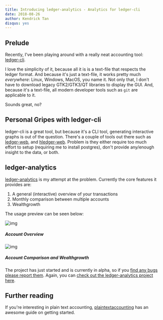 ```yaml
---
title: Introducing ledger-analytics - Analytics for ledger-cli
date: 2018-08-26
author: Kendrick Tan
disqus: yes
---
```


## Prelude

Recently, I've been playing around with a really neat accounting tool: [ledger-cli](https://www.ledger-cli.org/). 

I love the simplicity of it, because all it is is a text-file that respects the ledger format. And because it's just a text-file, it works pretty much _everywhere_: Linux, Windows, MacOS, you name it. Not only that, I don't have to download legacy GTK2/GTK3/QT libraries to display the GUI. And, because it's a text-file, all modern developer tools such as `git` are applicable to it.

Sounds great, no?

## Personal Gripes with ledger-cli

ledger-cli is a great tool, but because it's a CLI tool, generating interactive graphs is out of the question. There's a couple of tools out there such as [ledger-web](https://github.com/peterkeen/ledger-web), and [hledger-web](http://hledger.org/hledger-web.html). Problem is they either require too much effort to setup (requiring me to install postgres), don't provide any/enough insight to the data, or both.

## ledger-analytics

[ledger-analytics](https://github.com/kendricktan/ledger-analytics) is my attempt at the problem. Currently the core features it provides are:

1. A general (interactive) overview of your transactions
2. Monthly comparison between multiple accounts
3. Wealthgrowth

The usage preview can be seen below:

![img](https://thumbs.gfycat.com/PaleHeartfeltLice-size_restricted.gif)
##### Account Overview

![img](https://thumbs.gfycat.com/InbornRaggedCarpenterant-size_restricted.gif)
#####  Account Comparison and Wealthgrowth


The project has just started and is currently in alpha, so if you [find any bugs please report them](https://github.com/kendricktan/ledger-analytics/issues). Again, you can [check out the ledger-analytics project here](https://github.com/kendricktan/ledger-analytics).

## Further reading
If you're interesting in plain text accounting, [plaintextaccounting](http://plaintextaccounting.org/) has an awesome guide on getting started.
